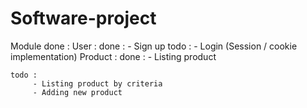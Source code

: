 Software-project
================

Module done :
User :
     done :
          - Sign up
     todo :
     	  - Login (Session / cookie implementation)
Product :
	done : 
	     - Listing product

	todo :
	     - Listing product by criteria
	     - Adding new product


